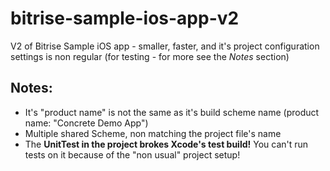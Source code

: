 bitrise-sample-ios-app-v2
==========================

V2 of Bitrise Sample iOS app - smaller, faster, and it's project configuration settings is non regular (for testing - for more see the *Notes* section)


## Notes:

* It's "product name" is not the same as it's build scheme name (product name: "Concrete Demo App")
* Multiple shared Scheme, non matching the project file's name
* The **UnitTest in the project brokes Xcode's test build!** You can't run tests on it because of the "non usual" project setup!
